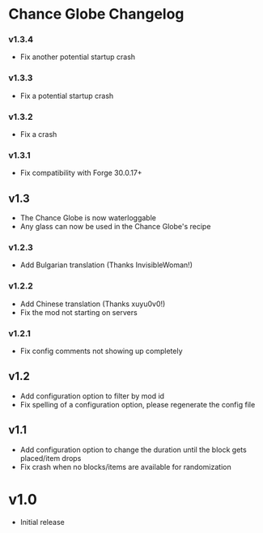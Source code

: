 # Chance Globe Changelog

### v1.3.4
- Fix another potential startup crash

### v1.3.3
- Fix a potential startup crash

### v1.3.2
- Fix a crash

### v1.3.1
- Fix compatibility with Forge 30.0.17+

## v1.3
- The Chance Globe is now waterloggable
- Any glass can now be used in the Chance Globe's recipe

### v1.2.3
- Add Bulgarian translation (Thanks InvisibleWoman!)

### v1.2.2
- Add Chinese translation (Thanks xuyu0v0!)
- Fix the mod not starting on servers

### v1.2.1
- Fix config comments not showing up completely

## v1.2
- Add configuration option to filter by mod id
- Fix spelling of a configuration option, please regenerate the config file

## v1.1
- Add configuration option to change the duration until the block gets placed/item drops
- Fix crash when no blocks/items are available for randomization

# v1.0
- Initial release